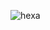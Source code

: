 ![hexa](https://user-images.githubusercontent.com/122919964/213240853-0699872e-e233-4996-8fbb-f7da869e83d5.png)
